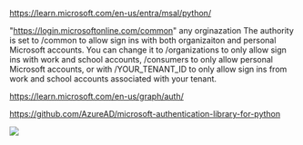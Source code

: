 https://learn.microsoft.com/en-us/entra/msal/python/

"https://login.microsoftonline.com/common"
any orginazation
The authority is set to /common to allow sign ins with both organizaiton and personal Microsoft accounts. You can change it to /organizations to only allow sign ins with work and school accounts, /consumers to only allow personal Microsoft accounts, or with /YOUR_TENANT_ID to only allow sign ins from work and school accounts associated with your tenant.

https://learn.microsoft.com/en-us/graph/auth/

https://github.com/AzureAD/microsoft-authentication-library-for-python

![](https://learn.microsoft.com/en-us/entra/msal/python/media/redirect-urls.png)